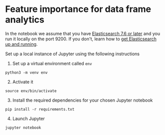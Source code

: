 # Feature importance for data frame analytics

In the notebook we assume that you have [Elasticsearch 7.6 or later](https://www.elastic.co/downloads/elasticsearch) and you run it locally on the port 9200. If you don't, learn how to [get Elasticsearch up and running](https://www.elastic.co/guide/en/elasticsearch/reference/7.6/getting-started-install.html).

Set up a local instance of Jupyter using the following instructions

1. Set up a virtual environment called `env` 

```
python3 -m venv env
``` 

2. Activate it

```
source env/bin/activate
```

3. Install the required dependencies for your chosen Jupyter notebook

```
pip install -r requirements.txt
```

4. Launch Jupyter

```
jupyter notebook
```

